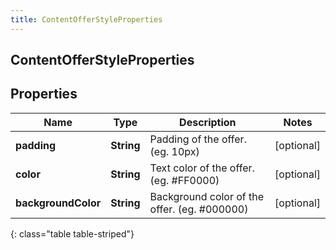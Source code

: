 ```yaml
---
title: ContentOfferStyleProperties
---
```

## ContentOfferStyleProperties

## Properties

|Name | Type | Description | Notes|
|------------ | ------------- | ------------- | -------------|
| **padding** | **String** | Padding of the offer. (eg. 10px) | [optional] |
| **color** | **String** | Text color of the offer. (eg. #FF0000) | [optional] |
| **backgroundColor** | **String** | Background color of the offer. (eg. #000000) | [optional] |
{: class="table table-striped"}


